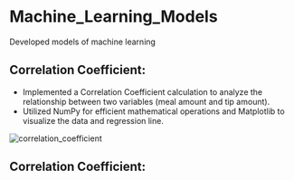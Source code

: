 # Machine_Learning_Models
Developed models of machine learning

## Correlation Coefficient:
- Implemented a Correlation Coefficient calculation to analyze the relationship between two variables (meal amount and tip amount).
- Utilized NumPy for efficient mathematical operations and Matplotlib to visualize the data and regression line.

![correlation_coefficient](https://github.com/user-attachments/assets/6b11b6a1-b84c-4874-97d3-586c26564fa3)

## Correlation Coefficient:
